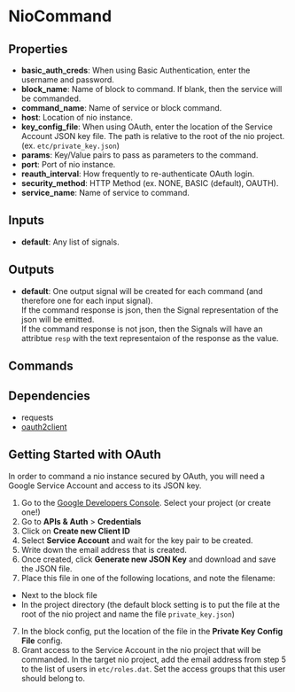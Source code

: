 NioCommand
==========


Properties
----------
- **basic_auth_creds**: When using Basic Authentication, enter the username and password.
- **block_name**: Name of block to command. If blank, then the service will be commanded.
- **command_name**: Name of service or block command.
- **host**: Location of nio instance.
- **key_config_file**: When using OAuth, enter the location of the Service Account JSON key file. The path is relative to the root of the nio project. (ex. `etc/private_key.json`)
- **params**: Key/Value pairs to pass as parameters to the command.
- **port**: Port of nio instance.
- **reauth_interval**: How frequently to re-authenticate OAuth login.
- **security_method**: HTTP Method (ex. NONE, BASIC (default), OAUTH).
- **service_name**: Name of service to command.

Inputs
------
- **default**: Any list of signals.

Outputs
-------
- **default**: One output signal will be created for each command (and therefore one for each input signal).  
If the command response is json, then the Signal representation of the json will be emitted.  
If the command response is not json, then the Signals will have an attribtue `resp` with the text representaion of the response as the value.

Commands
--------

Dependencies
------------
- requests
- [oauth2client](https://github.com/google/oauth2client)


## Getting Started with OAuth
In order to command a nio instance secured by OAuth, you will need a Google Service Account and access to its JSON key.
1. Go to the [Google Developers Console](https://console.developers.google.com/). Select your project (or create one!)
2. Go to **APIs & Auth** > **Credentials**
3. Click on **Create new Client ID**
4. Select **Service Account** and wait for the key pair to be created.
5. Write down the email address that is created.
5. Once created, click **Generate new JSON Key** and download and save the JSON file.
6. Place this file in one of the following locations, and note the filename:
  - Next to the block file
  - In the project directory (the default block setting is to put the file at the root of the nio project and name the file `private_key.json`)
7. In the block config, put the location of the file in the **Private Key Config File** config.
8. Grant access to the Service Account in the nio project that will be commanded. In the target nio project, add the email address from step 5 to the list of users in `etc/roles.dat`. Set the access groups that this user should belong to.

